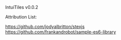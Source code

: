 IntuiTiles v0.0.2

Attribution List:

https://github.com/jodyalbritton/stexjs
https://github.com/frankandrobot/sample-es6-library